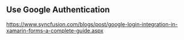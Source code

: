 ## Use Google Authentication
https://www.syncfusion.com/blogs/post/google-login-integration-in-xamarin-forms-a-complete-guide.aspx

